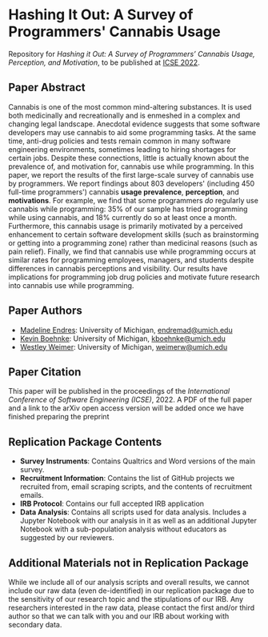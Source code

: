 # Hashing It Out: A Survey of Programmers' Cannabis Usage
Repository for *Hashing it Out: A Survey of Programmers’ Cannabis Usage, Perception, and Motivation*, to be published at [ICSE 2022](https://conf.researchr.org/home/icse-2022).


## Paper Abstract

Cannabis is one of the most common mind-altering substances. It is used both medicinally and recreationally and is enmeshed in a complex and changing legal landscape. Anecdotal evidence suggests that some software developers may use cannabis to aid some programming tasks. At the same time, anti-drug policies and tests remain common in many software engineering environments, sometimes leading to hiring shortages for certain jobs. 
Despite these connections, little is actually known about the prevalence of, and motivation for, cannabis use while programming. In this paper, we report the results of the first large-scale survey of cannabis use by programmers. We report findings about 803 developers' (including 450 full-time programmers') cannabis **usage prevalence**, **perception**, and **motivations**. For example, we find that some programmers *do* regularly use cannabis while programming: 35% of our sample has tried programming while using cannabis, and 18% currently do so at least once a month. Furthermore, this cannabis usage is primarily motivated by a perceived enhancement to certain software development skills (such as brainstorming or getting into a programming zone) rather than medicinal reasons (such as pain relief). Finally, we find that cannabis use while programming occurs at similar rates for programming employees, managers, and students despite differences in cannabis perceptions and visibility. Our results have implications for programming job drug policies and motivate future research into cannabis use while programming.

## Paper Authors

* [Madeline Endres](http://www-personal.umich.edu/~endremad/): University of Michigan, <endremad@umich.edu> 
* [Kevin Boehnke](https://scholar.google.com/citations?user=MXo98LkAAAAJ&hl=en): University of Michigan, <kboehnke@umich.edu>
* [Westley Weimer](https://web.eecs.umich.edu/~weimerw/): University of Michigan, <weimerw@umich.edu>


## Paper Citation 

This paper will be published in the proceedings of the *International Conference of Software Engineering (ICSE)*, 2022. A PDF of the full paper and a link to the arXiv open access version will be added once we have finished preparing the preprint

## Replication Package Contents

* **Survey Instruments**: Contains Qualtrics and Word versions of the main survey.
* **Recruitment Information**: Contains the list of GitHub projects we recruited from, email scraping scripts, and the contents of recruitment emails.
* **IRB Protocol**: Contains our full accepted IRB application
* **Data Analysis**: Contains all scripts used for data analysis. Includes a Jupyter Notebook with our analysis in it as well as an additional Jupyter Notebook with a sub-population analysis without educators as suggested by our reviewers.

## Additional Materials not in Replication Package

While we include all of our analysis scripts and overall results, we cannot include our raw data (even de-identified) in our replication package due to the sensitivity of our research topic and the stipulations of our IRB. Any researchers interested in the raw data, please contact the first and/or third author so that we can talk with you and our IRB about working with secondary data.

